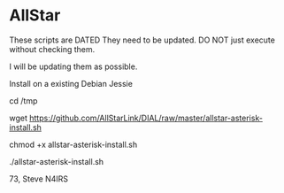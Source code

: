 # AllStar
These scripts are DATED They need to be updated. DO NOT just execute without checking them.

I will be updating them as possible.

Install on a existing Debian Jessie

cd /tmp

wget https://github.com/AllStarLink/DIAL/raw/master/allstar-asterisk-install.sh

chmod +x allstar-asterisk-install.sh

./allstar-asterisk-install.sh

73, Steve N4IRS
